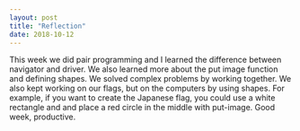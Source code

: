 ```yaml
---
layout: post
title: "Reflection"
date: 2018-10-12
---
```

This week we did pair programming and I learned the difference between navigator and driver. We also learned more about the put image function and defining shapes. We solved complex problems by working together. We also kept working on our flags, but on the computers by using shapes. For example, if you want to create the Japanese flag, you could use a white rectangle and and place a red circle in the middle with put-image. Good week, productive.   

